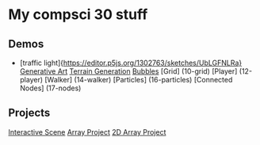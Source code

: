 # My compsci 30 stuff

## Demos
- [traffic light]{https://editor.p5js.org/1302763/sketches/UbLGFNLRa}
[Generative Art](06-art)
[Terrain Generation](07-terrain)
[Bubbles](09-bubble)
[Grid] (10-grid)
[Player] (12-player)
[Walker] (14-walker)
[Particles] (16-particles)
[Connected Nodes] (17-nodes)

## Projects
[Interactive Scene](P1-interactive_scene)
[Array Project](P2-array_project)
[2D Array Project](P3-2D-array(s))
